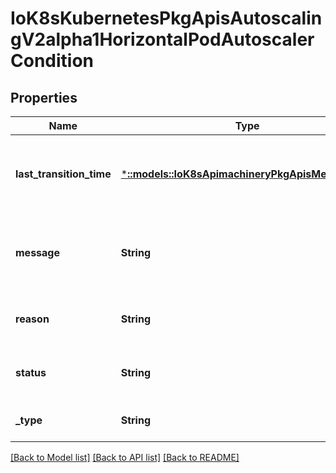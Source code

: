 # IoK8sKubernetesPkgApisAutoscalingV2alpha1HorizontalPodAutoscalerCondition

## Properties
Name | Type | Description | Notes
------------ | ------------- | ------------- | -------------
**last_transition_time** | [***::models::IoK8sApimachineryPkgApisMetaV1Time**](io.k8s.apimachinery.pkg.apis.meta.v1.Time.md) | lastTransitionTime is the last time the condition transitioned from one status to another | [optional] [default to null]
**message** | **String** | message is a human-readable explanation containing details about the transition | [optional] [default to null]
**reason** | **String** | reason is the reason for the condition&#39;s last transition. | [optional] [default to null]
**status** | **String** | status is the status of the condition (True, False, Unknown) | [default to null]
**_type** | **String** | type describes the current condition | [default to null]

[[Back to Model list]](../README.md#documentation-for-models) [[Back to API list]](../README.md#documentation-for-api-endpoints) [[Back to README]](../README.md)


